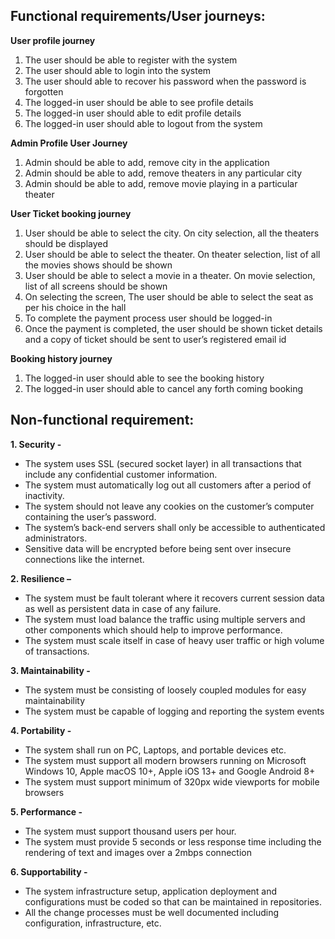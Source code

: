 ## Functional requirements/User journeys:

**User profile journey**
1. The user should be able to register with the system
2. The user should able to login into the system
3. The user should able to recover his password when the password is forgotten
4. The logged-in user should be able to see profile details
5. The logged-in user should able to edit profile details
6. The logged-in user should able to logout from the system

**Admin Profile User Journey**
1.	Admin should be able to add, remove city in the application
2.	Admin should be able to add, remove theaters in any particular city
3.	Admin should be able to add, remove movie playing in a particular theater

**User Ticket booking journey**
1.	User should be able to select the city. On city selection, all the theaters should be displayed
2.	User should be able to select the theater. On theater selection, list of all the movies shows should be shown
3. User should be able to select a movie in a theater. On movie selection, list of all screens should be shown
4. On selecting the screen, The user should be able to select the seat as per his choice in the hall
5. To complete the payment process user should be logged-in
6. Once the payment is completed, the user should be shown ticket details and a copy of ticket should be sent to user’s registered email id

**Booking history journey**
1. The logged-in user should able to see the booking history
2. The logged-in user should able to cancel any forth coming booking

## Non-functional requirement:

**1. Security -**

 - The system uses SSL (secured socket layer) in all transactions that
   include any confidential customer information.
 - The system must automatically log out all customers after a period of
   inactivity.
 - The system should not leave any cookies on the customer’s computer
   containing the user’s password.
 - The system’s back-end servers shall only be accessible to
   authenticated administrators.
 - Sensitive data will be encrypted before being sent over insecure
   connections like the internet.

**2. Resilience –**

 - The system must be fault tolerant where it recovers current session
   data as well as persistent data in case of any failure.
 - The system must load balance the traffic using multiple servers and
   other components which should help to improve performance.
 - The system must scale itself in case of heavy user traffic or high
   volume of transactions.

**3. Maintainability -**

 - The system must be consisting of loosely coupled modules for easy
   maintainability
 - The system must be capable of logging and reporting the system events

**4. Portability -**

 - The system shall run on PC, Laptops, and portable devices etc.
 - The system must support all modern browsers running on Microsoft
   Windows 10, Apple macOS 10+, Apple iOS 13+ and Google Android 8+
 - The system must support minimum of 320px wide viewports for mobile browsers

**5. Performance -**

 - The system must support thousand users per hour.
 - The system must provide 5 seconds or less response time including the rendering of text and images over a 2mbps connection

**6. Supportability -**

 - The system infrastructure setup, application deployment and
   configurations must be coded so that can be maintained in
   repositories.
 - All the change processes must be well documented including
   configuration, infrastructure, etc.

